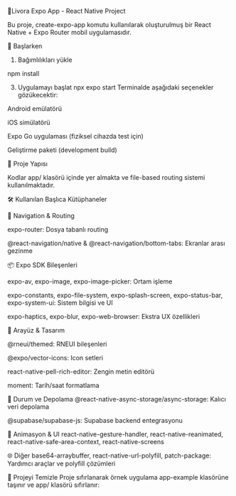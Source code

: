 📱Livora Expo App - React Native Project

Bu proje, create-expo-app komutu kullanılarak oluşturulmuş bir React Native + Expo Router mobil uygulamasıdır.

🚀 Başlarken

1. Bağımlılıkları yükle

npm install

3. Uygulamayı başlat
npx expo start
Terminalde aşağıdaki seçenekler gözükecektir:


Android emülatörü


iOS simülatörü


Expo Go uygulaması (fiziksel cihazda test için)


Geliştirme paketi (development build)


📁 Proje Yapısı

Kodlar app/ klasörü içinde yer almakta ve file-based routing sistemi kullanılmaktadır.


🛠 Kullanılan Başlıca Kütüphaneler


🔧 Navigation & Routing

expo-router: Dosya tabanlı routing


@react-navigation/native & @react-navigation/bottom-tabs: Ekranlar arası gezinme


📦 Expo SDK Bileşenleri

expo-av, expo-image, expo-image-picker: Ortam işleme


expo-constants, expo-file-system, expo-splash-screen, expo-status-bar, expo-system-ui: Sistem bilgisi ve UI


expo-haptics, expo-blur, expo-web-browser: Ekstra UX özellikleri


🎨 Arayüz & Tasarım

@rneui/themed: RNEUI bileşenleri


@expo/vector-icons: Icon setleri


react-native-pell-rich-editor: Zengin metin editörü


moment: Tarih/saat formatlama


🧠 Durum ve Depolama
@react-native-async-storage/async-storage: Kalıcı veri depolama

@supabase/supabase-js: Supabase backend entegrasyonu


🎨 Animasyon & UI
react-native-gesture-handler, react-native-reanimated, react-native-safe-area-context, react-native-screens


🌐 Diğer
base64-arraybuffer, react-native-url-polyfill, patch-package: Yardımcı araçlar ve polyfill çözümleri


🧹 Projeyi Temizle
Proje sıfırlanarak örnek uygulama app-example klasörüne taşınır ve app/ klasörü sıfırlanır:




